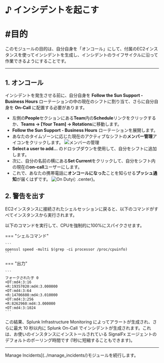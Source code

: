 # ♪ インシデントを起こす

# #目的

このモジュールの目的は、自分自身を「オンコール」にして、付属のEC2インスタンスを使ってインシデントを生成し、インシデントのライフサイクルに沿って作業できるようにすることです。

---

## 1. オンコール

インシデントを発生させる前に、自分自身を **Follow the Sun Support - Business Hours** ローテーションの中の現在のシフトに割り当て、さらに自分自身を **On-Call** に配置する必要があります。

* 左側の**People**セクションにある**Team**内の**Schedule**リンクをクリックするか、**Teams → [Your Team] → Rotations**に移動します。
* **Follow the Sun Support - Business Hours** ローテーションを展開します。
* あなたのタイムゾーンに応じた現在のアクティブなシフトの**メンバー管理**アイコンをクリックします。
![メンバーの管理](../../images/oncall/manage-members.png)
* **Select a user to add...** のドロップダウンを使用して、自分をシフトに追加します。
* 次に、自分の名前の横にある**Set Current**をクリックして、自分をシフト内の現在の**on-call**ユーザーにします。
* これで、あなたの携帯電話に**オンコールになった**ことを知らせる**プッシュ通知**が届くはずです。
![On Duty](../../images/oncall/on-duty.png){: .center}。

## 2. 警告を出す

EC2インスタンスに接続されたシェルセッションに戻ると、以下のコマンドがすべてインスタンスから実行されます。

以下のコマンドを実行して、CPUを強制的に100%にスパイクさせます。

=== "シェルコマンド"

    ```
    openssl speed -multi $(grep -ci processor /proc/cpuinfo)
    ```

=== "出力"

    ```
    フォークされた子 0
    +DT:md4:3:16
    +R:19357020:md4:3.000000
    +DT:md4:3:64
    +R:14706608:md4:3.010000
    +DT:md4:3:256
    +R:8262960:md4:3.000000
    +DT:md4:3:1024
    ```

この結果、Splunk Infrastructure Monitoring によってアラートが生成され、さらに最大 10 秒以内に Splunk On-Call でインシデントが生成されます。これは、お使いのインスタンスにインストールされている SignalFx エージェントのデフォルトのポーリング時間です (1秒に短縮することもできます)。

---
Manage Incidents](../manage_incidents/)モジュールを続行します。
